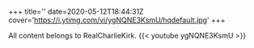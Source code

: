 +++
title=''
date=2020-05-12T18:44:31Z
cover='https://i.ytimg.com/vi/ygNQNE3KsmU/hqdefault.jpg'
+++

All content belongs to RealCharlieKirk.
{{< youtube ygNQNE3KsmU >}}

